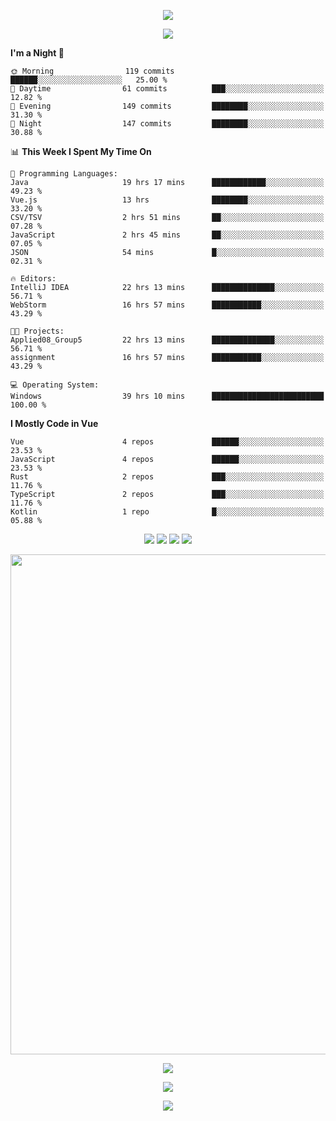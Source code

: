 <!-- https://github.com/kyechan99/capsule-render -->
<p align="center">
<img src="https://capsule-render.vercel.app/api?type=waving&color=timeGradient&height=300&&section=header&text=HELLO%20THERE!&fontSize=90&fontAlign=50&fontAlignY=30&desc=I%20am%20KinLeoapple!&descAlign=50&descSize=30&descAlignY=60&animation=twinkling" />
</p>

<!-- https://github.com/DenverCoder1/readme-typing-svg -->
<p align="center">
<img src="https://readme-typing-svg.demolab.com?font=Orbitron&size=25&pause=1000&center=true&vCenter=true&random=false&width=600&lines=I+am+super+obsessed+with+programming!;Well+...+Maybe+not+..." />
</p>

<!-- https://github.com/anmol098/waka-readme-stats -->
<!--START_SECTION:waka-->
**I'm a Night 🦉** 

```text
🌞 Morning                119 commits         ██████░░░░░░░░░░░░░░░░░░░   25.00 % 
🌆 Daytime                61 commits          ███░░░░░░░░░░░░░░░░░░░░░░   12.82 % 
🌃 Evening                149 commits         ████████░░░░░░░░░░░░░░░░░   31.30 % 
🌙 Night                  147 commits         ████████░░░░░░░░░░░░░░░░░   30.88 % 
```


📊 **This Week I Spent My Time On** 

```text
💬 Programming Languages: 
Java                     19 hrs 17 mins      ████████████░░░░░░░░░░░░░   49.23 % 
Vue.js                   13 hrs              ████████░░░░░░░░░░░░░░░░░   33.20 % 
CSV/TSV                  2 hrs 51 mins       ██░░░░░░░░░░░░░░░░░░░░░░░   07.28 % 
JavaScript               2 hrs 45 mins       ██░░░░░░░░░░░░░░░░░░░░░░░   07.05 % 
JSON                     54 mins             █░░░░░░░░░░░░░░░░░░░░░░░░   02.31 % 

🔥 Editors: 
IntelliJ IDEA            22 hrs 13 mins      ██████████████░░░░░░░░░░░   56.71 % 
WebStorm                 16 hrs 57 mins      ███████████░░░░░░░░░░░░░░   43.29 % 

🐱‍💻 Projects: 
Applied08_Group5         22 hrs 13 mins      ██████████████░░░░░░░░░░░   56.71 % 
assignment               16 hrs 57 mins      ███████████░░░░░░░░░░░░░░   43.29 % 

💻 Operating System: 
Windows                  39 hrs 10 mins      █████████████████████████   100.00 % 
```

**I Mostly Code in Vue** 

```text
Vue                      4 repos             ██████░░░░░░░░░░░░░░░░░░░   23.53 % 
JavaScript               4 repos             ██████░░░░░░░░░░░░░░░░░░░   23.53 % 
Rust                     2 repos             ███░░░░░░░░░░░░░░░░░░░░░░   11.76 % 
TypeScript               2 repos             ███░░░░░░░░░░░░░░░░░░░░░░   11.76 % 
Kotlin                   1 repo              █░░░░░░░░░░░░░░░░░░░░░░░░   05.88 % 
```




<!--END_SECTION:waka-->

<!-- https://github.com/badges/shields -->
<p align="center">
<a href="https://github.com/KinLeoapple"><img src="https://img.shields.io/badge/GitHub-KinLeoapple-blue?logo=github" /></a>
<a href="https://space.bilibili.com/77531961"><img src="https://img.shields.io/badge/哔哩哔哩-巷陌雨季-pink?logo=bilibili" /></a>
<img src="https://img.shields.io/badge/QQ-996711203-green?logo=tencentqq" />
<!-- https://github.com/antonkomarev/github-profile-views-counter -->
<img src="https://komarev.com/ghpvc/?username=KinLeoapple&abbreviated=true&color=yellow" />
</p>

<!-- https://github.com/Ashutosh00710/github-readme-activity-graph -->
<p align="center">
  <img width="800" src="https://github-readme-activity-graph.vercel.app/graph?username=Kinleoapple&theme=github-compact&hide_border=true&area=true" />
</p>

<p align="center">
<img align="center" src="https://github-readme-stats.vercel.app/api/top-langs/?username=Kinleoapple&theme=transparent&hide_border=true&layout=donut-vertical&langs_count=6" />
</p>

<p align="center">
  <a href="https://skillicons.dev">
    <img src="https://skillicons.dev/icons?i=electron,flutter,go,html,java,js,kotlin,ktor,mongodb,py,react,vue,spring,sqlite,mysql" />
  </a>
</p>

<!-- https://github.com/kyechan99/capsule-render -->
<p align="center">
<img src="https://capsule-render.vercel.app/api?type=waving&color=timeGradient&height=300&&section=footer&text=THE%20END!&fontSize=90&fontAlign=50&fontAlignY=70&desc=Enjoy%20your%20journey%20of%20coding!&descAlign=50&descSize=30&descAlignY=40&animation=twinkling" />
</p>
